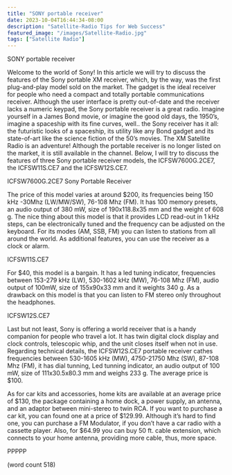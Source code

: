 ```yaml
---
title: "SONY portable receiver"
date: 2023-10-04T16:44:34-08:00
description: "Satellite-Radio Tips for Web Success"
featured_image: "/images/Satellite-Radio.jpg"
tags: ["Satellite Radio"]
---
```


SONY portable receiver

Welcome to the world of Sony! In this article we will try to discuss the features of  the Sony portable XM receiver, which, by the way,  was the first plug-and-play model sold on the market. The gadget is the ideal receiver for people who need a compact and totally portable communications receiver. Although the user interface is pretty out-of-date and the receiver lacks a numeric keypad, the Sony portable receiver is a great radio. Imagine yourself in a James Bond movie, or imagine the good old days, the 1950’s, imagine a spaceship with its fine curves, well.. the Sony receiver has it all: the futuristic looks of a spaceship, its utility like any Bond gadget and its state-of-art like the science fiction of the 50’s movies. The XM Satellite Radio is an adventure! Although the portable receiver is no longer listed on the market, it is still available in the channel. Below, I will try to discuss the features of three Sony portable receiver models, the ICFSW7600G.2CE7, the ICFSW11S.CE7 and the ICFSW12S.CE7.

ICFSW7600G.2CE7 Sony Portable Receiver

The price of this model varies at around $200, its frequencies being 150 kHz	-30Mhz (LW/MW/SW), 76-108 Mhz (FM). It has 100 memory presets, an audio output  of 380 mW, size of 190x118.8x35 mm and the weight of 608 g.
The nice thing about this model is that it provides LCD read-out in 1 kHz steps, can be electronically tuned and the frequency can be adjusted on the keyboard. For its modes (AM, SSB, FM) you can listen to stations from all around the world. As additional features, you can use the receiver as a clock or alarm. 

ICFSW11S.CE7

For $40, this model is a bargain. It has a led tuning indicator, frequencies between 153-279 kHz (LW), 530-1602 kHz (MW), 76-108 Mhz (FM), audio output of 100mW, size of 155x90x33 mm and it weights 340 g. As a drawback on this model is that you can listen to FM stereo only throughout the headphones.

ICFSW12S.CE7

Last but not least, Sony is offering a world receiver that is a handy companion for people who travel a lot. It has twin digital clock display and clock controls, telescopic whip, and the unit closes itself when not in use. Regarding technical details, the ICFSW12S.CE7 portable receiver cathes frequencies between 530-1605 kHz (MW), 4750-21750 Mhz (SW), 87-108 Mhz (FM), it has dial tunning, Led tunning indicator, an audio output of 100 mW, size of 111x30.5x80.3 mm and weighs 233 g. The average price is $100.

As for car kits and accessories, home kits are available at an average price of $130, the package containing a home dock, a power supply, an antenna, and an adaptor between mini-stereo to twin RCA. If you want to purchase a car kit, you can found one at a price of $129.99. Although it’s hard to find one, you can purchase a FM Modulator, if you don’t have a car radio with a cassette player. Also, for $64.99 you can buy 50 ft. cable extension, which connects to your home antenna, providing more cable, thus, more space.

PPPPP

(word count 518)

